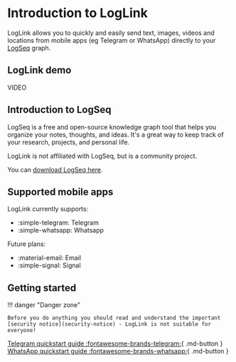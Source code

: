 # Introduction to LogLink

LogLink allows you to quickly and easily send text, images, videos and locations from mobile apps (eg Telegram or WhatsApp) directly to your [LogSeq](https://logseq.com/) graph.

## LogLink demo

VIDEO


## Introduction to LogSeq

LogSeq is a free and open-source knowledge graph tool that helps you organize your notes, thoughts, and ideas. It's a great way to keep track of your research, projects, and personal life.

LogLink is not affiliated with LogSeq, but is a community project.

You can [download LogSeq here](https://logseq.com/).


## Supported mobile apps

LogLink currently supports:

- :simple-telegram: Telegram
- :simple-whatsapp: Whatsapp

Future plans:

- :material-email: Email
- :simple-signal: Signal

## Getting started

!!! danger "Danger zone"

    Before you do anything you should read and understand the important [security notice](security-notice) - LogLink is not suitable for everyone!

[Telegram quickstart guide :fontawesome-brands-telegram:](telegram-quickstart){ .md-button }
[WhatsApp quickstart guide :fontawesome-brands-whatsapp:](telegram-quickstart){ .md-button }

